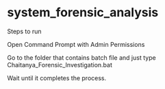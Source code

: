# system_forensic_analysis
Steps to run 


Open Command Prompt with Admin Permissions


Go to the folder that contains batch file and just type Chaitanya_Forensic_Investigation.bat



Wait until it completes the process.
